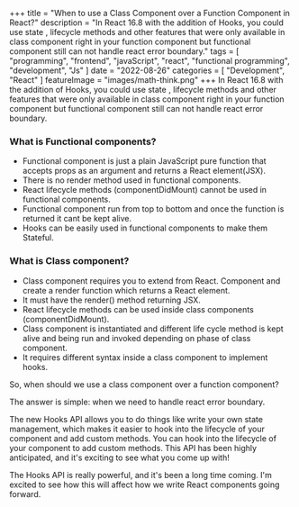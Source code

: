 
+++
title = "When to use a Class Component over a Function Component in React?"
description = "In React 16.8 with the addition of Hooks, you could use state , lifecycle methods and other features that were only available in class component right in your function component but functional component still can not handle react error boundary."
tags = [
    "programming",
    "frontend",
    "javaScript",
    "react",
    "functional programming",
    "development",
    "Js"
]
date = "2022-08-26"
categories = [
    "Development",
    "React"
]
featureImage = "images/math-think.png"
+++
In React 16.8 with the addition of Hooks, you could use state , lifecycle methods and other features that were only available in class component right in your function component but functional component still can not handle react error boundary.

### What is Functional components?
- Functional component is just a plain JavaScript pure function that accepts props as an argument and returns a React element(JSX).
- There is no render method used in functional components.
- React lifecycle methods (componentDidMount) cannot be used in functional components.
- Functional component run from top to bottom and once the function is returned it cant be kept alive.
- Hooks can be easily used in functional components to make them Stateful.

### What is Class component?
- Class component requires you to extend from React. Component and create a render function which returns a React element.
- It must have the render() method returning JSX.
- React lifecycle methods can be used inside class components (componentDidMount).
- Class component is instantiated and different life cycle method is kept alive and being run and invoked depending on phase of class component.
- It requires different syntax inside a class component to implement hooks.


So, when should we use a class component over a function component?

The answer is simple: when we need to handle react error boundary.

The new Hooks API allows you to do things like write your own state management, which makes it easier to hook into the lifecycle of your component and add custom methods.
You can hook into the lifecycle of your component to add custom methods. This API has been highly anticipated, and it's exciting to see what you come up with!

The Hooks API is really powerful, and it's been a long time coming. I'm excited to see how this will affect how we write React components going forward.
